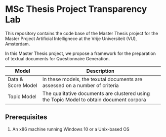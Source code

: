 # MSc Thesis Project Transparency Lab 
This repository contains the code base of the Master Thesis project for the Master Project Artificial Intellignece at the Vrije Universiteit (VU), Amsterdam.


In this Master Thesis project, we propose a framework for the preparation of textual documents for Questionnaire Generation. 

| Model  | Description |
| ------------- | ------------- |
| Data & Score Model  | In these models, the texutal documents are assessed on a number of criteria |
| Topic Model  | The qualitative documents are clustered using the Topic Model to obtain document corpora  |

## Prerequisites 
1. An x86 machine running Windows 10 or a Unix-based OS
